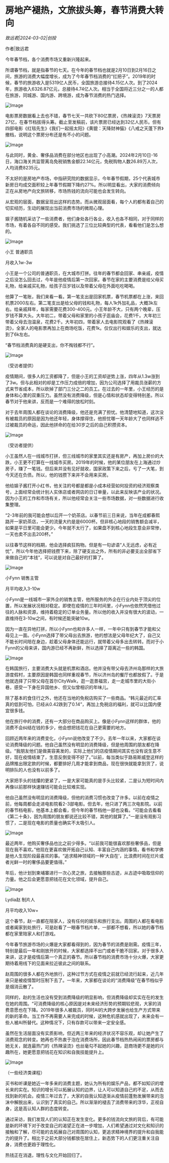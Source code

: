 # 房地产褪热，文旅拔头筹，春节消费大转向

*致远君|2024-03-02|创投*

作者|致远君

今年春节档，各个消费市场又重新兴隆起来。

所谓春节档，就是指春节的七天。在今年的春节档也就是2月10日到2月16日之间，旅游的消费大幅度增长，成为了今年春节档消费的“扛把子”。2019年的时候，春节的旅游收入是5319亿人民币，全国旅游总接待4.15亿人次。到了2024年，旅游收入6326.87亿元，总接待4.74亿人次。相当于全国将近三分之一的人都在旅游，同城游、国内游、跨境游，成为春节消费的热门选择。

![Image](https://p3-sign.toutiaoimg.com/tos-cn-i-axegupay5k/ade8a51728ca4283b2ff12a62d7b063a~noop.image?_iz=58558&from=article.pc_detail&lk3s=953192f4&x-expires=1709993631&x-signature=8QQkXlGX6UGecfOjvG2RV%2Fyav4k%3D)

电影票房数据看上去也不错，春节七天一共砍下80亿票房，《热辣滚烫》7天票房27亿，在春节档拔得头筹。截止至发稿前，该片票房已经达到32亿人民币。但有四部电影《红毯先生》《我们一起摇太阳》《黄貔：天降财神猫》《八戒之天蓬下界》撤档，说明这个票房分布还是有不小的问题。

![Image](https://p3-sign.toutiaoimg.com/tos-cn-i-6w9my0ksvp/a401d0f986464b36bdef4507db48d493~noop.image?_iz=58558&from=article.pc_detail&lk3s=953192f4&x-expires=1709993631&x-signature=a9wxOnHy5HMSapK2n9%2FsXiXutOs%3D)

与此同时，黄金、奢侈品消费在部分地区也出现了小高潮。2024年2月10日-16日，海口海关共监管离岛免税销售金额22.14亿元，免税购物人数26.89万人次，人均消费8235元。

不太好的是房地产市场，中指研究院的数据显示，今年春节假期，25个代表城市新房日均成交面积较上年春节假期下降约27%。所以明显看出，大家的消费倾向正在从房地产向文旅转移，市场热钱的流向可能也会发生转向。

从宏观的层面，数据呈现出这样的态势。而从微观层面看，每个人的都有着自己的切实经历，生动的展现出当前消费市场的微观心理。

娱子酱随机采访了一些消费者，他们身处各行各业，收入也各不相同，对于同样的市场，有着各自不同的感受。我们挑选了三位比较典型的代表，看看他们是怎么想的。

![Image](https://p3-sign.toutiaoimg.com/tos-cn-i-6w9my0ksvp/678942f8092542549d4b7fb7d56fad2e~noop.image?_iz=58558&from=article.pc_detail&lk3s=953192f4&x-expires=1709993631&x-signature=jD6g4TUGEZxd1hj60u70k30e5hA%3D)

小王 普通职员

月收入1w-3w

小王是一个公司的普通职员，在大城市打拼。往年的春节都会回家、串亲戚，疫情之后没怎么回去过，今年是他疫情后第一次回家。春节在家的主要消费是给父母买礼物，给亲戚买礼物，给孩子压岁钱以及带着父母在外面吃吃喝喝。

他算了一笔账，我们来看一看。第一笔支出是回家机票，春节机票都在上涨，来回机票2000左右。第二笔支出是给父母的钱和礼物，每人1k外加礼品，大概3k左右。给亲戚拜年，每家需要花费300-400元。小王年龄不大，只有两个晚辈，压岁钱不算大头。大年初二，带着父母和家里的小孩子逛庙会，花费1千。大年初三带着父母去泡温泉，花费2千。大年初四，带着家人去电影院观看了《热辣滚烫》，全家人的电影票再加上在商场吃饭，花费1k。仅仅出行和娱乐的支出，就达到了6k左右。

“春节档消费真的是硬支出，你不掏钱都不行”。

![Image](https://p3-sign.toutiaoimg.com/tos-cn-i-6w9my0ksvp/f102e0222cec4bc486267172e836d227~noop.image?_iz=58558&from=article.pc_detail&lk3s=953192f4&x-expires=1709993631&x-signature=BwZsytpqrWNXnXyL4cTD0u5h3Qs%3D)

（受访者提供）

疫情期间，很多人的工资都降了，但是小王的工资却逆势上涨，四年从1.3w涨到了3w。但与此相对的却是工作压力成倍的增加，因为公司选择了用裁员涨薪的方式来节省成本，所以砍掉了部门三分之二的员工。在过去的一年里，小王经历的是身体和心里的双重压力。虽然没有消费降级，但是心情和状态却变得特别差。所以春节对于他来讲，反而是一个难得的放松时刻。

对于去年周围人都在谈论的消费降级，他还是充满了担忧。他清楚地知道，这次没有被裁员的原因是因为他还年轻，身体撑得住，他担忧哪一天年龄大了也同样逃不过被裁员的命运，因此他拼命的在给30岁之后的自己积攒资本。

![Image](https://p3-sign.toutiaoimg.com/tos-cn-i-6w9my0ksvp/c0d8fc35ab234c0bba9211f3af95da28~noop.image?_iz=58558&from=article.pc_detail&lk3s=953192f4&x-expires=1709993631&x-signature=kdSpafiIRRmhDml8%2BJledGcvjbU%3D)

（受访者提供）

小王虽然人在一线城市打拼，但三线城市的家里其实还是有房产，再加上房价的大跌，小王更不打算在一线城市买房。2019年的时候，他的某位朋友在上海通过炒房子，赚了一笔钱。但后来并没有见好就收，国家政策下来之后，亏了一大笔，到今天还在负债。所以，他的钱攒下来并不会用来买房。

他给娱子酱打开小红书，他关注的号都是都是小成本经营如何投资的经济观察类号，上面经常会统计别人实体店或者网店的日订单量，以此来反映该产业的状况。因为小王的工作和市场有关，所以他经常会关注一些市场数据，对一些数据进行收集整理。

“2-3年前的我可能会想以后开一个奶茶店。以春节前三日来说，当年在成都春熙路开一家奶茶店，一天的流量大约是是6000杯。但非核心地段的销售额会减半，如果是平日里可能会更少。今年就不太行了，如果盘不到核心地段生意会非常惨，一天也卖不出去200杯。”

以往春节这样的档期，他会选择疯狂购物。但是有一句谚语“人无远虑，必有近忧”，所以今年他选择把钱攒下来，除了硬支出之外，所有的非必要支出全部省下来做自己的“本钱”，可以说是对自己最好的打算了。

![Image](https://p3-sign.toutiaoimg.com/tos-cn-i-6w9my0ksvp/d9dac202ca18441db4265dd92041f4ba~noop.image?_iz=58558&from=article.pc_detail&lk3s=953192f4&x-expires=1709993631&x-signature=%2FlViPo51eKJhikyTMUJ%2BJ7Ix9j0%3D)

小Fynn 销售主管

月平均收入3-10w

小Fynn是一线城市一家外企的销售主管，他所服务的外企在行业内处于顶尖的位置，所以发展状况相对稳定。即使在疫情的三年时间里，小Fynn也依然凭借他过往的人脉和资源，维持着稳定的订单业务量。所以他的收入并没有很大的波动，一直维持在3-10w之间，有时候还能突破10w。

因为一直在异地打拼，所以小Fynn也和许多人一样，一年中只有到春节才能和父母见上一面。小Fynn选择了带父母出去旅游，他的想法是父母年纪大了，自己又不能长时间陪在身边，趁着父母身体还能远行，就带着父母多出去转转。而对于小Fynn的父母来讲，国内游已经不再新鲜，所以选择了距离近一些的韩国。

![Image](https://p26-sign.toutiaoimg.com/tos-cn-i-6w9my0ksvp/d9d35549b68449b0aeba55f2104ee0d6~noop.image?_iz=58558&from=article.pc_detail&lk3s=953192f4&x-expires=1709993631&x-signature=pFGeBvndoY1goYiqaygoizDdIWo%3D)

在韩国旅行，主要消费大头就是机票和酒店。他并没有带父母去济州岛那样的大旅游度假村，主要原因是韩国也同样重视春节，所以济州岛的餐厅也都放假了。于是他就选择了只带父母在首尔CityWalk，逛一逛景福宫，走一走城市里的大街小巷，感受一下身在异国他乡、但又似曾相识的年味儿。

除了基本的食住行之外，他还在当地的免税店购买了一些商品。“韩元最近的汇率真的低到可怕，已经从0.42跌到了0.14”，再加上免税店的福利，就可以比国内便宜很多钱。

他在旅行中的消费，还有一大部分在商品购买上。像是小Fynn这样的群体，他的消费不会纠结在钱的多少，他会想把钱花在自己更需要的地方。

回顾近两年来的消费变化，小Fynn说他改变了不少。去年一年以来，大家都在谈论消费降级的问题。他自己虽然没有明显的消费降级，但是他周围的朋友都在降级。“我朋友他们是做美容美发的，实际上他们的店疫情期间其实也没有说生意不好，现在疫情结束了，生意反倒变得不好了。”以前，每当类似于路易斯威登这样的品牌推出限定款的时候，都要排好几周才能拿到商品，现在很快就能拿到货了，说明排队的人也没有以前多了。

大家把手头的钱攥的更紧了，一是大家可能真的是手头比较紧，二是认为短时间内再像以前那样快速赚钱可能会比较难实现。

他自己虽然没有明显的消费降级，但他的消费习惯也改变了许多。以前在疫情之前，他每周都会走进电影院看2-3部电影。但去年，他只进了两三次电影院。以前的春节档电影，他基本上都会看，但今年的春节档他一部也没看。“可能会去看看《第二十条》，因为周围的朋友都说还比较不错，其他的就算了。”一是没有观影习惯了，二是现在电影的质量也确实不太吸引人。

![Image](https://p3-sign.toutiaoimg.com/tos-cn-i-6w9my0ksvp/c2d192c9852d4b4e9ef46ed204482ac0~noop.image?_iz=58558&from=article.pc_detail&lk3s=953192f4&x-expires=1709993631&x-signature=Wa7xYflKNfl1fua4lL5cOW1S5P8%3D)

最近两年，他购买奢侈品也比之前少得多。“以前我可能很喜欢那些奢侈品，但是现在我不喜欢。”他现在更喜欢做开拓自己认知、丰富自己内涵的事情，看书和学佛是他人生现阶段最喜欢的事。“追求精神领域的一种’大自在’，比浪费时间在烂片或者光鲜一时的奢侈品要更值得。”

年后，他计划到柬埔寨进行一次心灵之旅，去接触那些古迹，从古迹中吸取信仰的力量。他之后会更愿意把钱花在文化领域，提升自己。

![Image](https://p3-sign.toutiaoimg.com/tos-cn-i-6w9my0ksvp/ad79519c5f0c43a89eb86ed342c855be~noop.image?_iz=58558&from=article.pc_detail&lk3s=953192f4&x-expires=1709993631&x-signature=i%2BOAe1e%2FcXeqWLzvx8H%2BofQfeKE%3D)

Lydia赵 制片人

月平均收入10w+

这个春节，赵一直都在陪家人，没有任何的娱乐和旅行支出。周围的人都在看电影或者阖家到处旅行，可是赵看了一眼春节档片单，一部都不想看，所以她的春节档都在家里陪家人和打游戏。

今年春节旅游市场的火爆是大家都看得到的，因为春节的消费是刚需。疫情三年，特别是最后一年和刚放开的时候，大家都选择不出门或者干脆不回家。对于很多人来讲，这才是疫情后第一个真正的春节。所以春节档的消费市场十分火爆，大家更期待着用线下的见面来拉近彼此之间的联系。

赵周围的很多人都在外地旅行，这种过节方式在疫情之前就已经流行起来，近几年来只是被疫情暂时压制下去了。一年来，大家都在谈论的“消费降级”在春节档似乎是烟消云散了。

同样的，赵的生活也没有受到消费降级的明显影响，但消费降级却实实在在的发生在她的周围。“可消费降级的核心原因是对未来经济形势的预期较悲观，大家的消费意愿也在下降。2019年很多人被裁员，同时AI的大跨步发展也给生产方式带来的新的革命。当工作不再需要人来完成的时候，这种危机感就出现了，未来会有一些人被AI所替代。这种情况下，只有存款可以带来一定安全感。

虽然在生活层面没有实质影响，但近两三年来的经济状况不容乐观，却让她产生了消费观念的转变。她再也不热衷于泡在消费场所，因此春节档热热闹闹的票房都与她无关，就连最热门的《热辣滚烫》也丝毫勾不起她的兴趣，逛商场更不是她的兴趣所在，她更愿意把钱花在知识和自我技能提升上。

![Image](https://p6-sign.toutiaoimg.com/tos-cn-i-6w9my0ksvp/c862e3cb2a324e6cbd5257894f670bf7~noop.image?_iz=58558&from=article.pc_detail&lk3s=953192f4&x-expires=1709993631&x-signature=PP1qogG2WHqe7fYUEEkTikkGELw%3D)

（一些经济类课程）

买书和听课是她近一年多来的消费主题，她认为所有的娱乐产品，都不如知识的增长来的实在。知识的增长可以拓展认知的边界，让人可以知道自己的不足，从而去找到新的机会。疫情三年过去了，大家的自我认知逐渐从疫情前蓬勃发展带来的泡沫中解脱出来，认识到了真实的自己。所以渐渐的褪去了消费带来的浮华，正视自身，这是高认知人群的态度转变。

通过采访，我们发现人们的认知正在发生变化。更多的钱流向文旅的背后，有可能是新的环境下对于改变自己的渴望正在进一步增加，人们希望通过对文化和知识的接触和了解，尽可能的去拓展自己对周围的认知，更追求精神境界的提升和自我能力的提升了。相比于之前大部分钱都放在居住上，新态势下的人们更注重关注自身，消费也更趋于理性化。

热钱正在消退，理性与文化开始回归了。

